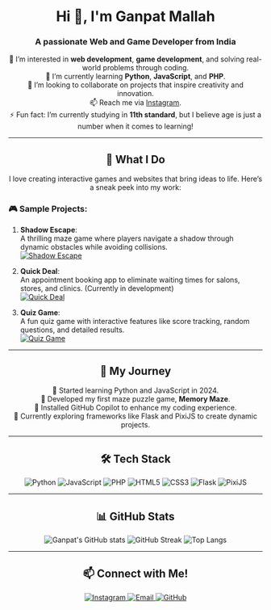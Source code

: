 <h1 align="center">Hi 👋, I'm Ganpat Mallah</h1>
<h3 align="center">A passionate Web and Game Developer from India</h3>

<p align="center">
  👀 I’m interested in <b>web development</b>, <b>game development</b>, and solving real-world problems through coding. <br>
  🌱 I’m currently learning <b>Python</b>, <b>JavaScript</b>, and <b>PHP</b>. <br>
  💞️ I’m looking to collaborate on projects that inspire creativity and innovation. <br>
  📫 Reach me via <a href="https://instagram.com/YOUR_INSTAGRAM_HANDLE">Instagram</a>. <br>
  ⚡ Fun fact: I’m currently studying in <b>11th standard</b>, but I believe age is just a number when it comes to learning!
</p>

---

<h2 align="center">🌟 What I Do</h2>
<p align="center">
  I love creating interactive games and websites that bring ideas to life. Here’s a sneak peek into my work:
</p>

### 🎮 Sample Projects:
1. **Shadow Escape**:  
   A thrilling maze game where players navigate a shadow through dynamic obstacles while avoiding collisions.  
   <a href="https://github.com/ganpat-mallah/shadow-escape" target="_blank">
     <img src="https://img.shields.io/badge/Explore%20Game-Shadow%20Escape-blue?style=for-the-badge&logo=github" alt="Shadow Escape">
   </a>

2. **Quick Deal**:  
   An appointment booking app to eliminate waiting times for salons, stores, and clinics. (Currently in development)  
   <a href="https://github.com/ganpat-mallah/quick-deal" target="_blank">
     <img src="https://img.shields.io/badge/Explore%20App-Quick%20Deal-green?style=for-the-badge&logo=github" alt="Quick Deal">
   </a>

3. **Quiz Game**:  
   A fun quiz game with interactive features like score tracking, random questions, and detailed results.  
   <a href="https://github.com/ganpat-mallah/quiz-game" target="_blank">
     <img src="https://img.shields.io/badge/Explore%20Game-Quiz%20Game-yellow?style=for-the-badge&logo=github" alt="Quiz Game">
   </a>

---

<h2 align="center">🚀 My Journey</h2>
<p align="center">
  🌟 Started learning Python and JavaScript in 2024. <br>
  🌟 Developed my first maze puzzle game, <b>Memory Maze</b>. <br>
  🌟 Installed GitHub Copilot to enhance my coding experience. <br>
  🌟 Currently exploring frameworks like Flask and PixiJS to create dynamic projects.
</p>

---

<h2 align="center">🛠️ Tech Stack</h2>
<p align="center">
  <img src="https://img.shields.io/badge/Python-3776AB?style=for-the-badge&logo=python&logoColor=white" alt="Python">
  <img src="https://img.shields.io/badge/JavaScript-F7DF1E?style=for-the-badge&logo=javascript&logoColor=black" alt="JavaScript">
  <img src="https://img.shields.io/badge/PHP-777BB4?style=for-the-badge&logo=php&logoColor=white" alt="PHP">
  <img src="https://img.shields.io/badge/HTML5-E34F26?style=for-the-badge&logo=html5&logoColor=white" alt="HTML5">
  <img src="https://img.shields.io/badge/CSS3-1572B6?style=for-the-badge&logo=css3&logoColor=white" alt="CSS3">
  <img src="https://img.shields.io/badge/Flask-000000?style=for-the-badge&logo=flask&logoColor=white" alt="Flask">
  <img src="https://img.shields.io/badge/PixiJS-FF5500?style=for-the-badge&logo=pixijs&logoColor=white" alt="PixiJS">
</p>

---

<h2 align="center">📊 GitHub Stats</h2>
<p align="center">
  <img src="https://github-readme-stats.vercel.app/api?username=ganpat-mallah&show_icons=true&theme=tokyonight" alt="Ganpat's GitHub stats">
  <img src="https://github-readme-streak-stats.herokuapp.com/?user=ganpat-mallah&theme=tokyonight" alt="GitHub Streak">
  <img src="https://github-readme-stats.vercel.app/api/top-langs/?username=ganpat-mallah&layout=compact&theme=tokyonight" alt="Top Langs">
</p>

---

<h2 align="center">📫 Connect with Me!</h2>
<p align="center">
  <a href="https://instagram.com/YOUR_INSTAGRAM_HANDLE" target="_blank">
    <img src="https://img.shields.io/badge/Instagram-E4405F?style=for-the-badge&logo=instagram&logoColor=white" alt="Instagram">
  </a>
  <a href="mailto:YOUR_EMAIL@example.com" target="_blank">
    <img src="https://img.shields.io/badge/Email-D14836?style=for-the-badge&logo=gmail&logoColor=white" alt="Email">
  </a>
  <a href="https://github.com/ganpat-mallah" target="_blank">
    <img src="https://img.shields.io/badge/GitHub-100000?style=for-the-badge&logo=github&logoColor=white" alt="GitHub">
  </a>
</p>
